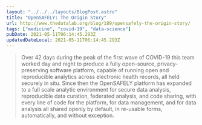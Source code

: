 ```yaml
---
layout: "../../../layouts/BlogPost.astro"
title: "OpenSAFELY: The Origin Story"
url: http://www.thedatalab.org/blog/189/opensafely-the-origin-story/
tags: ["medicine", "covid-19", "data-science"]
pubDate: 2021-05-11T06:14:45.293Z
updatedDateLocal: 2021-05-11T06:14:45.293Z
---
```


> Over 42 days during the peak of the first wave of COVID-19 this team worked day and night to produce a fully open-source, privacy-preserving software platform, capable of running open and reproducible analytics across electronic health records, all held securely in situ. Since then the OpenSAFELY platform has expanded to a full scale analytic environment for secure data analysis, reproducible data curation, federated analysis, and code sharing, with every line of code for the platform, for data management, and for data analysis all shared openly by default, in re-usable forms, automatically, and without exception.
